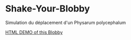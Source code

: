# Shake-Your-Blobby
Simulation du déplacement d'un Physarum polycephalum


[HTML DEMO of this Blobby](https://rawgit.com/CeciliaOstertag/Shake-Your-Blobby/master/example_draw.html)
